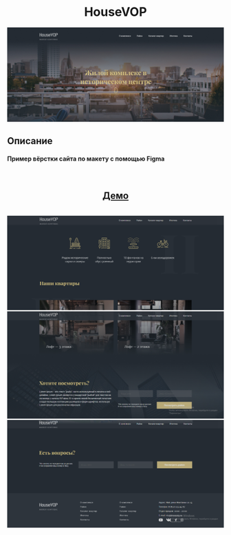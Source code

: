 <h1 align="center">HouseVOP</h1>

<img src="./readme_assets/1.png">

</br>

## Описание

#### Пример вёрстки сайта по макету с помощью **Figma**

</br>

<h2 align="center"><a  href="https://guryanov-junior.github.io/housevop/">Демо</a></h2>

</br>

<img src="./readme_assets/2.png">

</br>

<img src="./readme_assets/3.png">

</br>

<img src="./readme_assets/4.png">

</br>
